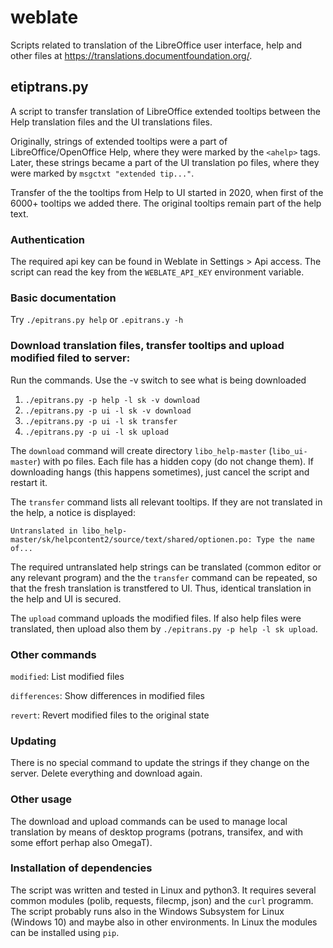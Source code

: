 # weblate
Scripts related to translation of the LibreOffice user interface, help and other files at https://translations.documentfoundation.org/.
## etiptrans.py
A script to transfer translation of LibreOffice extended tooltips between the Help translation files and the UI translations files.

Originally, strings of extended tooltips were a part of LibreOffice/OpenOffice Help, where they were marked by the `<ahelp>` tags. Later, these strings became a part of the UI translation po files, where they were marked by `msgctxt "extended tip..."`.

Transfer of the the tooltips from Help to UI started in 2020, when first of the 6000+ tooltips we added there. The original tooltips remain part of the help text.

### Authentication
The required api key can be found in Weblate in Settings > Api access.  The script can read the key from the `WEBLATE_API_KEY` environment variable. 

### Basic documentation
Try `./epitrans.py help` or `.epitrans.y -h`

### Download translation files, transfer tooltips and upload modified filed to server:
Run the commands. Use the -v switch to see what is being downloaded
  1. `./epitrans.py -p help -l sk -v download`
  1. `./epitrans.py -p ui -l sk -v download`
  1. `./epitrans.py -p ui -l sk transfer`
  1. `./epitrans.py -p ui -l sk upload`

The `download` command will create directory `libo_help-master` (`libo_ui-master`) with po files. Each file has a hidden copy (do not change them). If downloading hangs (this happens sometimes), just cancel the script and restart it.

The `transfer` command lists all relevant tooltips. If they are not translated in the help, a notice is displayed:

`Untranslated in libo_help-master/sk/helpcontent2/source/text/shared/optionen.po: Type the name of...`

The required untranslated help strings can be translated (common editor or any relevant program) and the the `transfer` command can be repeated, so that the fresh translation is transtfered to UI. Thus, identical translation in the help and UI is secured.

The `upload` command uploads the modified files. If also help files were translated, then upload also them by `./epitrans.py -p help -l sk upload`.

### Other commands
`modified`: List modified files

`differences`: Show differences in modified files

`revert`: Revert modified files to the original state

### Updating
There is no special command to update the strings if they change on the server. Delete everything and download again.

### Other usage
The download and upload commands can be used to manage local translation by means of desktop programs (potrans, transifex, and with some effort perhap also OmegaT).

### Installation of dependencies
The script was written and tested in Linux and python3. It requires several common modules (polib, requests, filecmp, json) and the `curl` programm. The script probably runs also in the Windows Subsystem for Linux (Windows 10) and maybe also in other environments. In Linux the modules can be installed using `pip`. 


